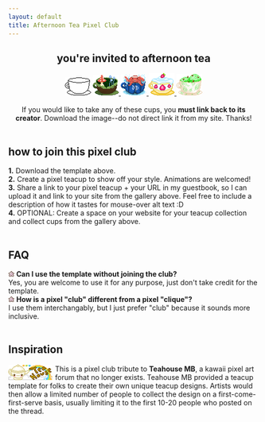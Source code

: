```yaml
---
layout: default
title: Afternoon Tea Pixel Club 
---
```

<center>
    <h2>you're invited to afternoon tea</h2>
    <img src="graphics/teahouse/teacup/template-lostletters.png" title="this is the template"/>
    <a href="https://lostletters.neocities.org/index.html">
        <img src="graphics/teahouse/teacup/mush-lostletters.png" title="tastes a bit earthy - made by Lost Letters"/>
    </a>
    <a href="https://lostletters.neocities.org/index.html">
        <img src="graphics/teahouse/teacup/takoonsen-lostletters.png" title="tastes like salt water - made by Lost Letters"/>
    </a>
        <a href="https://lostletters.neocities.org/index.html">
    <img src="graphics/teahouse/teacup/shortcake-lostletters.png" title="tastes like strawberry shortcake - made by Lost Letters"/>
    </a>
    <a href="https://floral-tears.neocities.org/">
        <img src="graphics/teahouse/teacup/MintChocoTea-floral-tears.png" title="tastes like mint tea with a hint of chocolate, definitely not icecream at all - made by floral tears"/>
    </a>
    <br>
    <br>
    If you would like to take any of these cups, you <b>must link back to its creator</b>. Download the image--do not direct link it from my site. Thanks!
</center>
<br>
<h2>how to join this pixel club</h2>
<b>1.</b> Download the template above.
<br>
<b>2.</b> Create a pixel teacup to show off your style. Animations are welcomed!
<br>
<b>3.</b> Share a link to your pixel teacup + your URL in my guestbook, so I can upload it and link to your site from the gallery above. Feel free to include a description of how it tastes for mouse-over alt text :D
<br>
<b>4.</b> OPTIONAL: Create a space on your website for your teacup collection and collect cups from the gallery above. 
<br>
<br>
<h2>FAQ</h2>
<img src="graphics/layout/v1_laceletter/purple-star.gif"/>  <b>Can I use the template without joining the club?</b>
<br>Yes, you are welcome to use it for any purpose, just don't take credit for the template. 
<br>
<img src="graphics/layout/v1_laceletter/purple-star.gif"/>  <b>How is a pixel "club" different from a pixel "clique"?</b>
<br>I use them interchangably, but I just prefer "club" because it sounds more inclusive. 
<br>
<br>
<h2>Inspiration</h2>
<img src="graphics/linkout/teahouse.gif" style="margin: 0 6px 0 0;" align="left" title="Teahouse MB 88x31 button"/>
This is a pixel club tribute to <b>Teahouse MB</b>, a kawaii pixel art forum that no longer exists. Teahouse MB provided a teacup template for folks to create their own unique teacup designs. Artists would then allow a limited number of people to collect the design on a first-come-first-serve basis, usually limiting it to the first 10-20 people who posted on the thread.